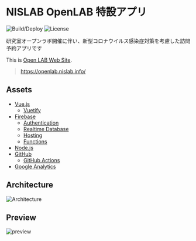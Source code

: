 # NISLAB OpenLAB 特設アプリ

![Build/Deploy](https://github.com/kogepanh/openlab/workflows/Build/Deploy/badge.svg)
![License](https://img.shields.io/github/license/kogepanh/openlab)

研究室オープンラボ開催に伴い、新型コロナウイルス感染症対策を考慮した訪問予約アプリです

This is [Open LAB Web Site](https://openlab.nislab.info/).

> https://openlab.nislab.info/

## Assets

- [Vue.js](https://vuejs.org/)
  - [Vuetify](https://vuetifyjs.com/)
- [Firebase](https://firebase.google.com/)
  - [Authentication](https://firebase.google.com/products/auth?hl=ja)
  - [Realtime Database](https://firebase.google.com/products/realtime-database?hl=ja)
  - [Hosting](https://firebase.google.com/products/hosting?hl=ja)
  - [Functions](https://firebase.google.com/products/functions?hl=ja)
- [Node.js](https://nodejs.org/)
- [GitHub](https://github.com/)
  - [GitHub Actions](https://github.com/actions)
- [Google Analytics](https://analytics.google.com/analytics/web)

## Architecture

![Architecture](https://user-images.githubusercontent.com/49851726/105703760-0ec95f80-5f51-11eb-9ace-2b1514595ec2.png)

## Preview

![preview](https://user-images.githubusercontent.com/49851726/105704969-e5a9ce80-5f52-11eb-8c8d-8bd0263a3bb9.gif)
